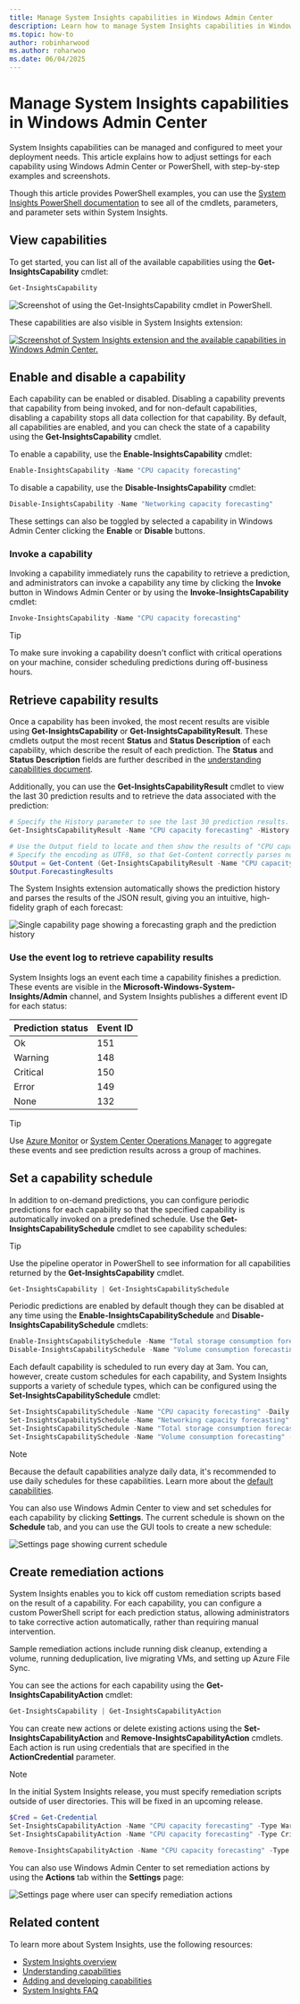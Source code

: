 ```yaml
---
title: Manage System Insights capabilities in Windows Admin Center
description: Learn how to manage System Insights capabilities in Windows Admin Center or PowerShell. Adjust settings for each capability to optimize your deployment.
ms.topic: how-to
author: robinharwood
ms.author: roharwoo
ms.date: 06/04/2025
---
```

# Manage System Insights capabilities in Windows Admin Center

System Insights capabilities can be managed and configured to meet your deployment needs. This article explains how to adjust settings for each capability using Windows Admin Center or PowerShell, with step-by-step examples and screenshots.

Though this article provides PowerShell examples, you can use the [System Insights PowerShell documentation](/powershell/module/systeminsights/) to see all of the cmdlets, parameters, and parameter sets within System Insights.

## View capabilities

To get started, you can list all of the available capabilities using the **Get-InsightsCapability** cmdlet:

```PowerShell
Get-InsightsCapability
```

![Screenshot of using the Get-InsightsCapability cmdlet in PowerShell.](media/get-insights-capability.png)

These capabilities are also visible in System Insights extension:

[ ![Screenshot of System Insights extension and the available capabilities in Windows Admin Center.](media/system-insights-overview.png) ](media/system-insights-overview.png#lightbox)

## Enable and disable a capability

Each capability can be enabled or disabled. Disabling a capability prevents that capability from being invoked, and for non-default capabilities, disabling a capability stops all data collection for that capability. By default, all capabilities are enabled, and you can check the state of a capability using the **Get-InsightsCapability** cmdlet.

To enable a capability, use the **Enable-InsightsCapability** cmdlet:

```PowerShell
Enable-InsightsCapability -Name "CPU capacity forecasting"
```

To disable a capability, use the **Disable-InsightsCapability** cmdlet:

```PowerShell
Disable-InsightsCapability -Name "Networking capacity forecasting"
```

These settings can also be toggled by selected a capability in Windows Admin Center clicking the **Enable** or **Disable** buttons.

### Invoke a capability

Invoking a capability immediately runs the capability to retrieve a prediction, and administrators can invoke a capability any time by clicking the **Invoke** button in Windows Admin Center or by using the **Invoke-InsightsCapability** cmdlet:

```PowerShell
Invoke-InsightsCapability -Name "CPU capacity forecasting"
```

>[!TIP]
>To make sure invoking a capability doesn't conflict with critical operations on your machine, consider scheduling predictions during off-business hours.

## Retrieve capability results

Once a capability has been invoked, the most recent results are visible using **Get-InsightsCapability** or **Get-InsightsCapabilityResult**. These cmdlets output the most recent **Status** and **Status Description** of each capability, which describe the result of each prediction. The **Status** and **Status Description** fields are further described in the [understanding capabilities document](understanding-capabilities.md).

Additionally, you can use the **Get-InsightsCapabilityResult** cmdlet to view the last 30 prediction results and to retrieve the data associated with the prediction:

```PowerShell
# Specify the History parameter to see the last 30 prediction results.
Get-InsightsCapabilityResult -Name "CPU capacity forecasting" -History

# Use the Output field to locate and then show the results of "CPU capacity forecasting."
# Specify the encoding as UTF8, so that Get-Content correctly parses non-English characters.
$Output = Get-Content (Get-InsightsCapabilityResult -Name "CPU capacity forecasting").Output -Encoding UTF8 | ConvertFrom-Json
$Output.ForecastingResults
```

The System Insights extension automatically shows the prediction history and parses the results of the JSON result, giving you an intuitive, high-fidelity graph of each forecast:

![Single capability page showing a forecasting graph and the prediction history](media/cpu-forecast-2.png)

### Use the event log to retrieve capability results

System Insights logs an event each time a capability finishes a prediction. These events are visible in the **Microsoft-Windows-System-Insights/Admin** channel, and System Insights publishes a different event ID for each status:

| Prediction status | Event ID |
| --------------- | --------------- |
| Ok | 151 |
| Warning | 148 |
| Critical | 150 |
| Error | 149 |
| None | 132 |

>[!TIP]
>Use [Azure Monitor](https://azure.microsoft.com/services/monitor/) or [System Center Operations Manager](/system-center/scom/welcome?view=sc-om-1807&preserve-view=true) to aggregate these events and see prediction results across a group of machines.

## Set a capability schedule

In addition to on-demand predictions, you can configure periodic predictions for each capability so that the specified capability is automatically invoked on a predefined schedule. Use the **Get-InsightsCapabilitySchedule** cmdlet to see capability schedules:

>[!TIP]
>Use the pipeline operator in PowerShell to see information for all capabilities returned by the **Get-InsightsCapability** cmdlet.

```PowerShell
Get-InsightsCapability | Get-InsightsCapabilitySchedule
```

Periodic predictions are enabled by default though they can be disabled at any time using the **Enable-InsightsCapabilitySchedule** and **Disable-InsightsCapabilitySchedule** cmdlets:

```PowerShell
Enable-InsightsCapabilitySchedule -Name "Total storage consumption forecasting"
Disable-InsightsCapabilitySchedule -Name "Volume consumption forecasting"
```

Each default capability is scheduled to run every day at 3am. You can, however, create custom schedules for each capability, and System Insights supports a variety of schedule types, which can be configured using the **Set-InsightsCapabilitySchedule** cmdlet:

```PowerShell
Set-InsightsCapabilitySchedule -Name "CPU capacity forecasting" -Daily -DaysInterval 2 -At 4:00PM
Set-InsightsCapabilitySchedule -Name "Networking capacity forecasting" -Daily -DaysOfWeek Saturday, Sunday -At 2:30AM
Set-InsightsCapabilitySchedule -Name "Total storage consumption forecasting" -Hourly -HoursInterval 2 -DaysOfWeek Monday, Wednesday, Friday
Set-InsightsCapabilitySchedule -Name "Volume consumption forecasting" -Minute -MinutesInterval 30
```

>[!NOTE]
>Because the default capabilities analyze daily data, it's recommended to use daily schedules for these capabilities. Learn more about the [default capabilities](understanding-capabilities.md).

You can also use Windows Admin Center to view and set schedules for each capability by clicking **Settings**. The current schedule is shown on the **Schedule** tab, and you can use the GUI tools to create a new schedule:

![Settings page showing current schedule](media/schedule-page-contoso.png)

## Create remediation actions

System Insights enables you to kick off custom remediation scripts based on the result of a capability. For each capability, you can configure a custom PowerShell script for each prediction status, allowing administrators to take corrective action automatically, rather than requiring manual intervention.

Sample remediation actions include running disk cleanup, extending a volume, running deduplication, live migrating VMs, and setting up Azure File Sync.

You can see the actions for each capability using the **Get-InsightsCapabilityAction** cmdlet:

```PowerShell
Get-InsightsCapability | Get-InsightsCapabilityAction
```

You can create new actions or delete existing actions using the **Set-InsightsCapabilityAction** and **Remove-InsightsCapabilityAction** cmdlets. Each action is run using credentials that are specified in the **ActionCredential** parameter.

>[!NOTE]
>In the initial System Insights release, you must specify remediation scripts outside of user directories. This will be fixed in an upcoming release.

```PowerShell
$Cred = Get-Credential
Set-InsightsCapabilityAction -Name "CPU capacity forecasting" -Type Warning -Action "C:\Users\Public\WarningScript.ps1" -ActionCredential $Cred
Set-InsightsCapabilityAction -Name "CPU capacity forecasting" -Type Critical -Action "C:\Users\Public\CriticalScript.ps1" -ActionCredential $Cred

Remove-InsightsCapabilityAction -Name "CPU capacity forecasting" -Type Warning
```

You can also use Windows Admin Center to set remediation actions by using the **Actions** tab within the **Settings** page:

![Settings page where user can specify remediation actions](media/actions-page-contoso.png)

## Related content

To learn more about System Insights, use the following resources:

- [System Insights overview](overview.md)
- [Understanding capabilities](understanding-capabilities.md)
- [Adding and developing capabilities](adding-and-developing-capabilities.md)
- [System Insights FAQ](faq.md)
